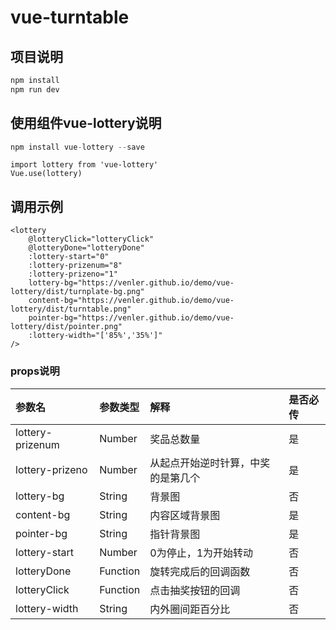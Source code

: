 # vue-turntable


## 项目说明 

```js
npm install
npm run dev
```

## 使用组件vue-lottery说明 

```js
npm install vue-lottery --save
```

```
import lottery from 'vue-lottery'
Vue.use(lottery)
```

## 调用示例

```
<lottery
    @lotteryClick="lotteryClick"
    @lotteryDone="lotteryDone"
    :lottery-start="0"
    :lottery-prizenum="8"
    :lottery-prizeno="1"
    lottery-bg="https://venler.github.io/demo/vue-lottery/dist/turnplate-bg.png"
    content-bg="https://venler.github.io/demo/vue-lottery/dist/turntable.png"
    pointer-bg="https://venler.github.io/demo/vue-lottery/dist/pointer.png"
    :lottery-width="['85%','35%']"
/>
```

### props说明

| 参数名 | 参数类型 | 解释 | 是否必传 |
| :--- | :--- | :--- | :--- |
| lottery-prizenum | Number | 奖品总数量 | 是 |
| lottery-prizeno | Number | 从起点开始逆时针算，中奖的是第几个 | 是 |
| lottery-bg | String | 背景图 | 否 |
| content-bg | String | 内容区域背景图 | 是 |
| pointer-bg | String | 指针背景图 | 是 |
| lottery-start | Number | 0为停止，1为开始转动 | 否 |
| lotteryDone | Function | 旋转完成后的回调函数 | 否 |
| lotteryClick | Function | 点击抽奖按钮的回调 | 否 |
| lottery-width | String | 内外圈间距百分比 | 否 |



